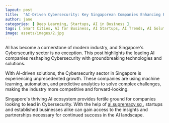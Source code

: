 ```yaml
---
layout: post
title:  "AI-Driven Cybersecurity: Key Singaporean Companies Enhancing Efficiency"
author: jane
categories: [ Deep Learning, Startups, AI in Business ]
tags: [ Smart Cities, AI for Business, AI Startups, AI Trends, AI Solutions for Businesses ]
image: assets/images/2.jpg
---
```


AI has become a cornerstone of modern industry, and Singapore's Cybersecurity sector is no exception. This post highlights the leading AI companies reshaping Cybersecurity with groundbreaking technologies and solutions.

With AI-driven solutions, the Cybersecurity sector in Singapore is experiencing unprecedented growth. These companies are using machine learning, automation, and predictive analytics to solve complex challenges, making the industry more competitive and forward-looking.

Singapore's thriving AI ecosystem provides fertile ground for companies looking to lead in Cybersecurity. With the help of <a href="https://ai.supremacy.sg" target="_blank"> ai.supremacy.sg </a>, startups and established businesses alike can gain access to the insights and partnerships necessary for continued success in the AI landscape.
